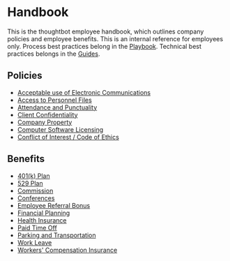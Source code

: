 # Handbook

This is the thoughtbot employee handbook, which outlines company policies and employee benefits.  This is an internal reference for employees only.  Process best practices belong in the [Playbook][playbook].  Technical best practices belongs in the [Guides][guides].

## Policies

* [Acceptable use of Electronic Communications](policies/acceptable-use-of-electronic-communications.md)
* [Access to Personnel Files](policies/access-to-personnel-files.md)
* [Attendance and Punctuality](policies/attendance-and-punctuality.md)
* [Client Confidentiality](policies/client-confidentiality.md)
* [Company Property](policies/company-property.md)
* [Computer Software Licensing](policies/computer-software-licensing.md)
* [Conflict of Interest / Code of Ethics](policies/conflict-of-interest-code-of-ethics.md)

## Benefits

* [401(k) Plan](benefits/401k-plan.md)
* [529 Plan](benefits/529-plan.md)
* [Commission](benefits/commission.md)
* [Conferences](benefits/conferences.md)
* [Employee Referral Bonus](benefits/employee-referral-bonus.md)
* [Financial Planning](benefits/financial-planning.md)
* [Health Insurance](benefits/health-insurance.md)
* [Paid Time Off](benefits/paid-time-off.md)
* [Parking and Transportation](benefits/parking-and-transportation.md)
* [Work Leave](benefits/work-leave.md)
* [Workers' Compensation Insurance](benefits/workers-compensation-insurance.md)

[playbook]: http://playbook.thoughtbot.com/
[guides]: http://github.com/thoughtbot/guides
